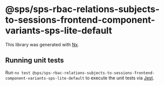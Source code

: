 # @sps/sps-rbac-relations-subjects-to-sessions-frontend-component-variants-sps-lite-default

This library was generated with [Nx](https://nx.dev).

## Running unit tests

Run `nx test @sps/sps-rbac-relations-subjects-to-sessions-frontend-component-variants-sps-lite-default` to execute the unit tests via [Jest](https://jestjs.io).
